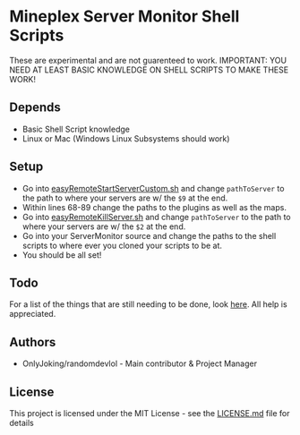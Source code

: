 # Mineplex Server Monitor Shell Scripts
These are experimental and are not guarenteed to work.
IMPORTANT: YOU NEED AT LEAST BASIC KNOWLEDGE ON SHELL SCRIPTS TO MAKE THESE WORK!

## Depends
* Basic Shell Script knowledge
* Linux or Mac (Windows Linux Subsystems should work)

## Setup
* Go into [easyRemoteStartServerCustom.sh](easyRemoteStartServerCustom.sh) and change ```pathToServer``` to the path to where your servers are w/ the ```$9``` at the end.
* Within lines 68-89 change the paths to the plugins as well as the maps.
* Go into [easyRemoteKillServer.sh](easyRemoteKillServer.sh) and change ```pathToServer``` to the path to where your servers are w/ the ```$2``` at the end.
* Go into your ServerMonitor source and change the paths to the shell scripts to where ever you cloned your scripts to be at.
* You should be all set!

## Todo
For a list of the things that are still needing to be done, look [here](TODO.md). All help is appreciated.

## Authors
* OnlyJoking/randomdevlol - Main contributor & Project Manager

## License
This project is licensed under the MIT License - see the [LICENSE.md](LICENSE.md) file for details
